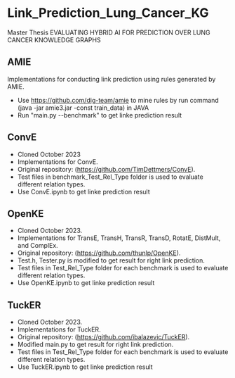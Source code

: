 # Link_Prediction_Lung_Cancer_KG
Master Thesis EVALUATING HYBRID AI FOR PREDICTION OVER LUNG CANCER KNOWLEDGE GRAPHS

## AMIE
Implementations for conducting link prediction using rules generated by AMIE.
* Use https://github.com/dig-team/amie to mine rules by run command (java -jar amie3.jar -const train_data) in JAVA
* Run "main.py --benchmark" to get linke prediction result
 
## ConvE
* Cloned October 2023
* Implementations for ConvE.
* Original repository: (https://github.com/TimDettmers/ConvE).
* Test files in benchmark_Test_Rel_Type folder is used to evaluate different relation types.
* Use ConvE.ipynb to get linke prediction result 

## OpenKE
* Cloned October 2023.
* Implementations for TransE, TransH, TransR, TransD, RotatE, DistMult, and ComplEx.
* Original repository: (https://github.com/thunlp/OpenKE).
* Test.h, Tester.py is modified to get result for right link prediction.
* Test files in Test_Rel_Type folder for each benchmark is used to evaluate different relation types.
*  Use OpenKE.ipynb to get linke prediction result 

## TuckER
* Cloned October 2023.
* Implementations for TuckER.
* Original repository: (https://github.com/ibalazevic/TuckER).
* Modified main.py to get result for right link prediction.
* Test files in Test_Rel_Type folder for each benchmark is used to evaluate different relation types.
* Use TuckER.ipynb to get linke prediction result 


